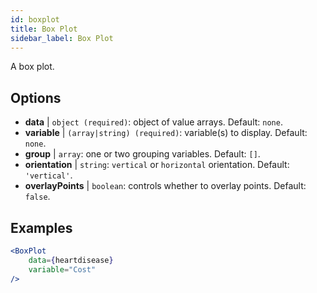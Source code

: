 ```yaml
---
id: boxplot
title: Box Plot
sidebar_label: Box Plot
---
```


A box plot.

## Options

* __data__ | `object (required)`: object of value arrays. Default: `none`.
* __variable__ | `(array|string) (required)`: variable(s) to display. Default: `none`.
* __group__ | `array`: one or two grouping variables. Default: `[]`.
* __orientation__ | `string`: `vertical` or `horizontal` orientation. Default: `'vertical'`.
* __overlayPoints__ | `boolean`: controls whether to overlay points. Default: `false`.


## Examples

```jsx live
<BoxPlot 
    data={heartdisease} 
    variable="Cost"
/>
```

